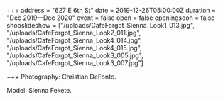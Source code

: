 +++
address = "627 E 6th St"
date = 2019-12-26T05:00:00Z
duration = "Dec 2019—Dec 2020"
event = false
open = false
openingsoon = false
shopslideshow = ["/uploads/CafeForgot_Sienna_Look1_013.jpg", "/uploads/CafeForgot_Sienna_Look2_011.jpg", "/uploads/CafeForgot_Sienna_Look4_014.jpg", "/uploads/CafeForgot_Sienna_Look4_015.jpg", "/uploads/CafeForgot_Sienna_Look3_005.jpg", "/uploads/CafeForgot_Sienna_Look3_007.jpg"]

+++
Photography: Christian DeFonte.

Model: Sienna Fekete.